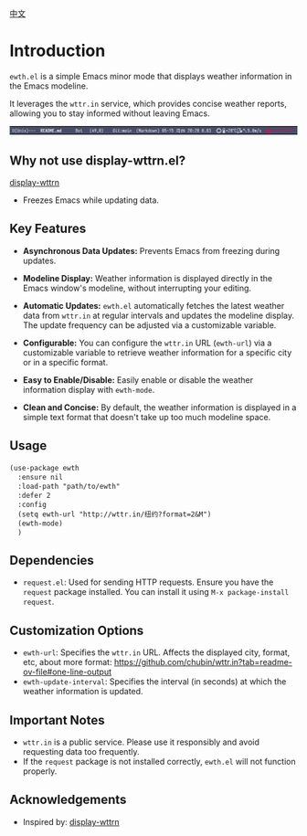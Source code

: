 [中文](README-zh.md)

# Introduction

`ewth.el` is a simple Emacs minor mode that displays weather information in the Emacs modeline.

It leverages the `wttr.in` service, which provides concise weather reports, allowing you to stay informed without leaving Emacs.

![Preview](./modeline.png)

## Why not use display-wttrn.el?

[display-wttrn](https://github.com/josegpt/display-wttr)

- Freezes Emacs while updating data.

## Key Features

*   **Asynchronous Data Updates:** Prevents Emacs from freezing during updates.

*   **Modeline Display:** Weather information is displayed directly in the Emacs window's modeline, without interrupting your editing.

*   **Automatic Updates:** `ewth.el` automatically fetches the latest weather data from `wttr.in` at regular intervals and updates the modeline display. The update frequency can be adjusted via a customizable variable.

*   **Configurable:** You can configure the `wttr.in` URL (`ewth-url`) via a customizable variable to retrieve weather information for a specific city or in a specific format.

*   **Easy to Enable/Disable:** Easily enable or disable the weather information display with `ewth-mode`.

*   **Clean and Concise:** By default, the weather information is displayed in a simple text format that doesn't take up too much modeline space.

## Usage

```emacs-lisp
(use-package ewth
  :ensure nil
  :load-path "path/to/ewth"
  :defer 2
  :config
  (setq ewth-url "http://wttr.in/纽约?format=2&M")
  (ewth-mode)
  )
```

## Dependencies

*   `request.el`: Used for sending HTTP requests. Ensure you have the `request` package installed. You can install it using `M-x package-install request`.

## Customization Options

*   `ewth-url`: Specifies the `wttr.in` URL.  Affects the displayed city, format, etc, about more format: https://github.com/chubin/wttr.in?tab=readme-ov-file#one-line-output
*   `ewth-update-interval`: Specifies the interval (in seconds) at which the weather information is updated.

## Important Notes

*   `wttr.in` is a public service. Please use it responsibly and avoid requesting data too frequently.
*   If the `request` package is not installed correctly, `ewth.el` will not function properly.

## Acknowledgements
- Inspired by: [display-wttrn](https://github.com/josegpt/display-wttr)

